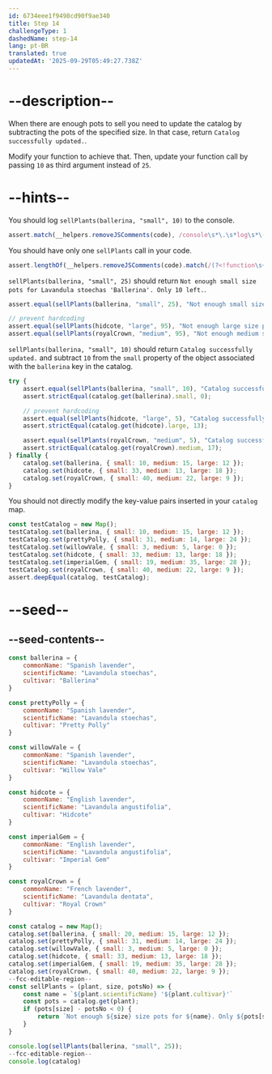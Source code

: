 ```yaml
---
id: 6734eee1f9498cd90f9ae340
title: Step 14
challengeType: 1
dashedName: step-14
lang: pt-BR
translated: true
updatedAt: '2025-09-29T05:49:27.738Z'
---
```


# --description--

When there are enough pots to sell you need to update the catalog by subtracting the pots of the specified size. In that case, return `Catalog successfully updated.`.

Modify your function to achieve that. Then, update your function call by passing `10` as third argument instead of `25`.

# --hints--

You should log `sellPlants(ballerina, "small", 10)` to the console.

```js
assert.match(__helpers.removeJSComments(code), /console\s*\.\s*log\s*\(\s*sellPlants\s*\(\s*ballerina\s*,\s*("|')small\1\s*,\s*10\s*\)\s*\)/);
```

You should have only one `sellPlants` call in your code.

```js
assert.lengthOf(__helpers.removeJSComments(code).match(/(?<!function\s+)sellPlants\s*\(/g), 1)
```

`sellPlants(ballerina, "small", 25)` should return `Not enough small size pots for Lavandula stoechas 'Ballerina'. Only 10 left.`.

```js
assert.equal(sellPlants(ballerina, "small", 25), "Not enough small size pots for Lavandula stoechas 'Ballerina'. Only 10 left.")

// prevent hardcoding
assert.equal(sellPlants(hidcote, "large", 95), "Not enough large size pots for Lavandula angustifolia 'Hidcote'. Only 18 left.")
assert.equal(sellPlants(royalCrown, "medium", 95), "Not enough medium size pots for Lavandula dentata 'Royal Crown'. Only 22 left.")
```

`sellPlants(ballerina, "small", 10)` should return `Catalog successfully updated.` and subtract `10` from the `small` property of the object associated with the `ballerina` key in the catalog.

```js
try {
    assert.equal(sellPlants(ballerina, "small", 10), "Catalog successfully updated.");
    assert.strictEqual(catalog.get(ballerina).small, 0);

    // prevent hardcoding
    assert.equal(sellPlants(hidcote, "large", 5), "Catalog successfully updated.");
    assert.strictEqual(catalog.get(hidcote).large, 13);

    assert.equal(sellPlants(royalCrown, "medium", 5), "Catalog successfully updated.");
    assert.strictEqual(catalog.get(royalCrown).medium, 17);
} finally {
    catalog.set(ballerina, { small: 10, medium: 15, large: 12 });
    catalog.set(hidcote, { small: 33, medium: 13, large: 18 });
    catalog.set(royalCrown, { small: 40, medium: 22, large: 9 });
}
```

You should not directly modify the key-value pairs inserted in your `catalog` map.

```js
const testCatalog = new Map();
testCatalog.set(ballerina, { small: 10, medium: 15, large: 12 });
testCatalog.set(prettyPolly, { small: 31, medium: 14, large: 24 });
testCatalog.set(willowVale, { small: 3, medium: 5, large: 0 });
testCatalog.set(hidcote, { small: 33, medium: 13, large: 18 });
testCatalog.set(imperialGem, { small: 19, medium: 35, large: 28 });
testCatalog.set(royalCrown, { small: 40, medium: 22, large: 9 });
assert.deepEqual(catalog, testCatalog);
```

# --seed--

## --seed-contents--

```js
const ballerina = {
    commonName: "Spanish lavender",
    scientificName: "Lavandula stoechas",
    cultivar: "Ballerina"
}

const prettyPolly = {
    commonName: "Spanish lavender",
    scientificName: "Lavandula stoechas",
    cultivar: "Pretty Polly"
}

const willowVale = {
    commonName: "Spanish lavender",
    scientificName: "Lavandula stoechas",
    cultivar: "Willow Vale"
}

const hidcote = {
    commonName: "English lavender",
    scientificName: "Lavandula angustifolia",
    cultivar: "Hidcote"
}

const imperialGem = {
    commonName: "English lavender",
    scientificName: "Lavandula angustifolia",
    cultivar: "Imperial Gem"
}

const royalCrown = {
    commonName: "French lavender",
    scientificName: "Lavandula dentata",
    cultivar: "Royal Crown"
}

const catalog = new Map();
catalog.set(ballerina, { small: 20, medium: 15, large: 12 });
catalog.set(prettyPolly, { small: 31, medium: 14, large: 24 });
catalog.set(willowVale, { small: 3, medium: 5, large: 0 });
catalog.set(hidcote, { small: 33, medium: 13, large: 18 });
catalog.set(imperialGem, { small: 19, medium: 35, large: 28 });
catalog.set(royalCrown, { small: 40, medium: 22, large: 9 });
--fcc-editable-region--
const sellPlants = (plant, size, potsNo) => {
    const name = `${plant.scientificName} '${plant.cultivar}'`
    const pots = catalog.get(plant);
    if (pots[size] - potsNo < 0) {
        return `Not enough ${size} size pots for ${name}. Only ${pots[size]} left.`
    }
}

console.log(sellPlants(ballerina, "small", 25));
--fcc-editable-region--
console.log(catalog)
```
